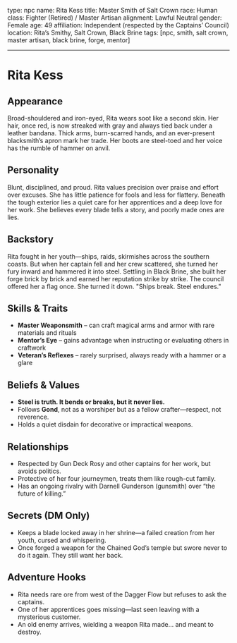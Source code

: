 type: npc
name: Rita Kess
title: Master Smith of Salt Crown
race: Human
class: Fighter (Retired) / Master Artisan
alignment: Lawful Neutral
gender: Female
age: 49
affiliation: Independent (respected by the Captains’ Council)
location: Rita’s Smithy, Salt Crown, Black Brine
tags: [npc, smith, salt crown, master artisan, black brine, forge, mentor]

---

# Rita Kess

## Appearance
Broad-shouldered and iron-eyed, Rita wears soot like a second skin. Her hair, once red, is now streaked with gray and always tied back under a leather bandana. Thick arms, burn-scarred hands, and an ever-present blacksmith’s apron mark her trade. Her boots are steel-toed and her voice has the rumble of hammer on anvil.

## Personality
Blunt, disciplined, and proud. Rita values precision over praise and effort over excuses. She has little patience for fools and less for flattery. Beneath the tough exterior lies a quiet care for her apprentices and a deep love for her work. She believes every blade tells a story, and poorly made ones are lies.

## Backstory
Rita fought in her youth—ships, raids, skirmishes across the southern coasts. But when her captain fell and her crew scattered, she turned her fury inward and hammered it into steel. Settling in Black Brine, she built her forge brick by brick and earned her reputation strike by strike. The council offered her a flag once. She turned it down. "Ships break. Steel endures."

## Skills & Traits
- **Master Weaponsmith** – can craft magical arms and armor with rare materials and rituals
- **Mentor’s Eye** – gains advantage when instructing or evaluating others in craftwork
- **Veteran’s Reflexes** – rarely surprised, always ready with a hammer or a glare

## Beliefs & Values
- **Steel is truth. It bends or breaks, but it never lies.**
- Follows **Gond**, not as a worshiper but as a fellow crafter—respect, not reverence.
- Holds a quiet disdain for decorative or impractical weapons.

## Relationships
- Respected by Gun Deck Rosy and other captains for her work, but avoids politics.
- Protective of her four journeymen, treats them like rough-cut family.
- Has an ongoing rivalry with Darnell Gunderson (gunsmith) over “the future of killing.”

## Secrets (DM Only)
- Keeps a blade locked away in her shrine—a failed creation from her youth, cursed and whispering.
- Once forged a weapon for the Chained God’s temple but swore never to do it again. They still want her back.

## Adventure Hooks
- Rita needs rare ore from west of the Dagger Flow but refuses to ask the captains.
- One of her apprentices goes missing—last seen leaving with a mysterious customer.
- An old enemy arrives, wielding a weapon Rita made… and meant to destroy.

